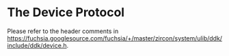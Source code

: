 
# The Device Protocol

Please refer to the header comments in
https://fuchsia.googlesource.com/fuchsia/+/master/zircon/system/ulib/ddk/include/ddk/device.h.
